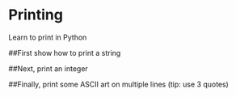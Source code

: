 # Printing
Learn to print in Python

##First show how to print a string

##Next, print an integer

##Finally, print some ASCII art on multiple lines (tip: use 3 quotes)
